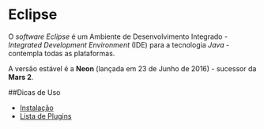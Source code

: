 # Eclipse

O *software* *Eclipse* é um Ambiente de Desenvolvimento Integrado - *Integrated Development Environment* (IDE) para a tecnologia *Java* - contempla todas as plataformas.

A versão estável é a **Neon** (lançada em 23 de Junho de 2016) - sucessor da **Mars 2**.

##Dicas de Uso
* [Instalação](instalacao.md)
* [Lista de Plugins](plugins.md)
